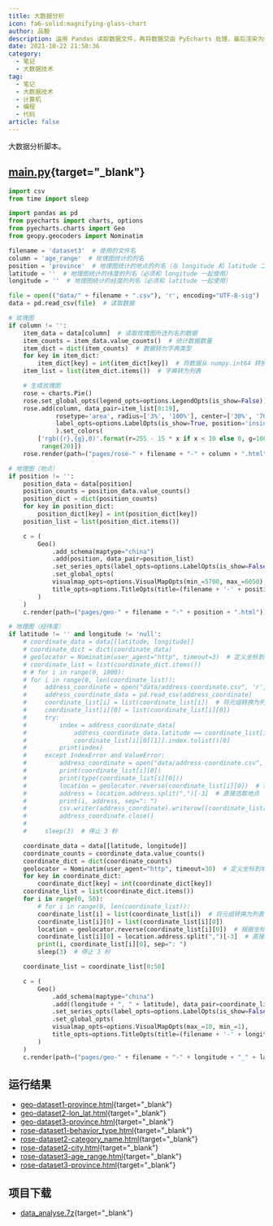 ```yaml
---
title: 大数据分析
icon: fa6-solid:magnifying-glass-chart
author: 品毅
description: 运用 Pandas 读取数据文件，再将数据交由 PyEcharts 处理，最后渲染为网页。
date: 2021-10-22 21:50:36
category:
  - 笔记
  - 大数据技术
tag:
  - 笔记
  - 大数据技术
  - 计算机
  - 编程
  - 代码
article: false
---
```


大数据分析脚本。

## [main.py](/assets/code/data_analyse/main.py){target="_blank"}

```py
import csv
from time import sleep

import pandas as pd
from pyecharts import charts, options
from pyecharts.charts import Geo
from geopy.geocoders import Nominatim

filename = 'dataset3'  # 使用的文件名
column = 'age_range'  # 玫瑰图统计的列名
position = 'province'  # 地理图统计的地点的列名（与 longitude 和 latitude 二选一）
latitude = ''  # 地理图统计的纬度的列名（必须和 longitude 一起使用）
longitude = ''  # 地理图统计的经度的列名（必须和 latitude 一起使用）

file = open(("data/" + filename + ".csv"), 'r', encoding="UTF-8-sig")  # 打开数据文件（sig 是防止文件首部出现 UTF-8 标识符）
data = pd.read_csv(file)  # 读取数据

# 玫瑰图
if column != '':
    item_data = data[column]  # 读取玫瑰图所选列名的数据
    item_counts = item_data.value_counts()  # 统计数据数量
    item_dict = dict(item_counts)  # 数据转为字典类型
    for key in item_dict:
        item_dict[key] = int(item_dict[key])  # 将数据从 numpy.int64 转换为 int。
    item_list = list(item_dict.items())  # 字典转为列表

    # 生成玫瑰图
    rose = charts.Pie()
    rose.set_global_opts(legend_opts=options.LegendOpts(is_show=False))
    rose.add(column, data_pair=item_list[0:19],
             rosetype='area', radius=['3%', '100%'], center=['30%', '70%'], is_clockwise=False,
             label_opts=options.LabelOpts(is_show=True, position='inside', font_size=8, formatter='{b}:{c}')
             ).set_colors(
        ['rgb({r},{g},0)'.format(r=255 - 15 * x if x < 10 else 0, g=100 + 10 * (x - 10) if x >= 10 else 0) for x in
         range(20)])
    rose.render(path=("pages/rose-" + filename + "-" + column + ".html"))

# 地理图（地点）
if position != '':
    position_data = data[position]
    position_counts = position_data.value_counts()
    position_dict = dict(position_counts)
    for key in position_dict:
        position_dict[key] = int(position_dict[key])
    position_list = list(position_dict.items())

    c = (
        Geo()
            .add_schema(maptype="china")
            .add(position, data_pair=position_list)
            .set_series_opts(label_opts=options.LabelOpts(is_show=False))
            .set_global_opts(
            visualmap_opts=options.VisualMapOpts(min_=5700, max_=6050),
            title_opts=options.TitleOpts(title=(filename + '-' + position)),
        )
    )
    c.render(path=("pages/geo-" + filename + "-" + position + ".html"))

# 地理图（经纬度）
if latitude != '' and longitude != 'null':
    # coordinate_data = data[[latitude, longitude]]
    # coordinate_dict = dict(coordinate_data)
    # geolocator = Nominatim(user_agent="http", timeout=3)  # 定义坐标到地点转换器
    # coordinate_list = list(coordinate_dict.items())
    # # for i in range(0, 1000):
    # for i in range(0, len(coordinate_list)):
    #     address_coordinate = open("data/address-coordinate.csv", 'r', encoding="UTF-8-sig")
    #     address_coordinate_data = pd.read_csv(address_coordinate)
    #     coordinate_list[i] = list(coordinate_list[i])  # 将元组转换为列表
    #     coordinate_list[i][0] = list(coordinate_list[i][0])
    #     try:
    #         index = address_coordinate_data[
    #             address_coordinate_data.latitude == coordinate_list[i][0][0] and address_coordinate_data.longitude ==
    #             coordinate_list[i][0][1]].index.tolist()[0]
    #         print(index)
    #     except IndexError and ValueError:
    #         address_coordinate = open("data/address-coordinate.csv", 'w', encoding="UTF-8-sig")
    #         print(coordinate_list[i][0])
    #         print(type(coordinate_list[i][0]))
    #         location = geolocator.reverse(coordinate_list[i][0])  # 根据坐标获取地点
    #         address = location.address.split(",")[-3]  # 直接选取地点
    #         print(i, address, sep=": ")
    #         csv.writer(address_coordinate).writerow([coordinate_list[0][i][0], coordinate_list[0][i][1], address])
    #         address_coordinate.close()
    #
    #     sleep(3)  # 停止 3 秒

    coordinate_data = data[[latitude, longitude]]
    coordinate_counts = coordinate_data.value_counts()
    coordinate_dict = dict(coordinate_counts)
    geolocator = Nominatim(user_agent="http", timeout=30)  # 定义坐标到地点转换器
    for key in coordinate_dict:
        coordinate_dict[key] = int(coordinate_dict[key])
    coordinate_list = list(coordinate_dict.items())
    for i in range(0, 50):
        # for i in range(0, len(coordinate_list)):
        coordinate_list[i] = list(coordinate_list[i])  # 将元组转换为列表
        coordinate_list[i][0] = list(coordinate_list[i][0])
        location = geolocator.reverse(coordinate_list[i][0])  # 根据坐标获取地点
        coordinate_list[i][0] = location.address.split(",")[-3]  # 直接选取地点
        print(i, coordinate_list[i][0], sep=": ")
        sleep(3)  # 停止 3 秒

    coordinate_list = coordinate_list[0:50]

    c = (
        Geo()
            .add_schema(maptype="china")
            .add((longitude + ", " + latitude), data_pair=coordinate_list)
            .set_series_opts(label_opts=options.LabelOpts(is_show=False))
            .set_global_opts(
            visualmap_opts=options.VisualMapOpts(max_=10, min_=1),
            title_opts=options.TitleOpts(title=(filename + '-' + longitude + "_" + latitude)),
        )
    )
    c.render(path=("pages/geo-" + filename + "-" + longitude + "_" + latitude + ".html"))
```

## 运行结果

- [geo-dataset1-province.html](/assets/code/data_analyse/pages/geo-dataset1-province.html){target="_blank"}
- [geo-dataset2-lon_lat.html](/assets/code/data_analyse/pages/geo-dataset2-lon_lat.html){target="_blank"}
- [geo-dataset3-province.html](/assets/code/data_analyse/pages/geo-datase3-province.html){target="_blank"}
- [rose-dataset1-behavior_type.html](/assets/code/data_analyse/pages/rose-dataset1-behavior_type.html){target="_blank"}
- [rose-dataset2-category_name.html](/assets/code/data_analyse/pages/rose-dataset2-category_name.html){target="_blank"}
- [rose-dataset2-city.html](/assets/code/data_analyse/pages/rose-dataset2-city.html){target="_blank"}
- [rose-dataset3-age_range.html](/assets/code/data_analyse/pages/rose-dataset3-age_range.html){target="_blank"}
- [rose-dataset3-province.html](/assets/code/data_analyse/pages/rose-dataset3-province.html){target="_blank"}

## 项目下载

- [data_analyse.7z](/assets/code/data_analyse/data_analyse.7z){target="_blank"}
